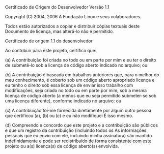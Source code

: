 
Certificado de Origem do Desenvolvedor
Versão 1.1

Copyright (C) 2004, 2006 A Fundação Linux e seus colaboradores.

Todos estão autorizados a copiar e distribuir cópias textuais deste
Documento de licença, mas alterá-lo não é permitido.


Certificado de origem 1.1 do desenvolvedor

Ao contribuir para este projeto, certifico que:

(a) A contribuição foi criada no todo ou em parte por mim e eu
ter o direito de submetê-lo sob a licença de código aberto
indicado no arquivo; ou

(b) A contribuição é baseada em trabalhos anteriores que, para o melhor
do meu conhecimento, é coberto sob um código aberto apropriado
licença e eu tenho o direito sob essa licença de enviar isso
trabalho com modificações, seja criado no todo ou em parte
por mim, sob a mesma licença de código aberto (a menos que eu seja
permitido submeter-se sob uma licença diferente), conforme indicado
no arquivo; ou

(c) A contribuição foi-me fornecida diretamente por algum outro
pessoa que certificou (a), (b) ou (c) e eu não modifiquei
É isso mesmo.

(d) Compreendo e concordo que este projeto e a contribuição
são públicos e que um registro da contribuição (incluindo todos os
As informações pessoais que eu envio com ele, incluindo minha assinatura) são
mantido indefinidamente e pode ser redistribuído de forma consistente com
este projeto ou a(s) licença(s) de código aberto(s) envolvida.

